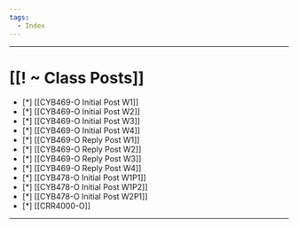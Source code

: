 ```yaml
---
tags:
  - Index
---
```

___
# [[! ~ Class Posts]]

- [*] [[CYB469-O Initial Post W1]]
- [*] [[CYB469-O Initial Post W2]]
- [*] [[CYB469-O Initial Post W3]]
- [*] [[CYB469-O Initial Post W4]]
- [*] [[CYB469-O Reply Post W1]]
- [*] [[CYB469-O Reply Post W2]]
- [*] [[CYB469-O Reply Post W3]]
- [*] [[CYB469-O Reply Post W4]]
- [*] [[CYB478-O Initial Post W1P1]]
- [*] [[CYB478-O Initial Post W1P2]]
- [*] [[CYB478-O Initial Post W2P1]]
- [*] [[CRR4000-O]]
___